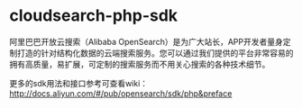 # cloudsearch-php-sdk
阿里巴巴开放云搜索（Alibaba OpenSearch）是为广大站长，APP开发者量身定制打造的针对结构化数据的云端搜索服务。您可以通过我们提供的平台非常容易的拥有高质量，易扩展，可定制的搜索服务而不用关心搜索的各种技术细节。

更多的sdk用法和接口参考可查看wiki：http://docs.aliyun.com/#/pub/opensearch/sdk/php&preface
